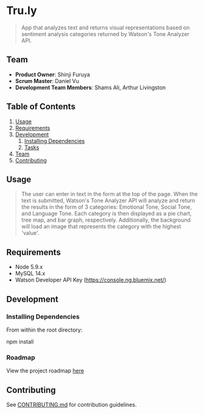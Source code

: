 # Tru.ly

> App that analyzes text and returns visual representations based on sentiment analysis categories returned by Watson's Tone Analyzer API.

## Team

  - __Product Owner__: Shinji Furuya
  - __Scrum Master__: Daniel Vu
  - __Development Team Members__: Shams Ali, Arthur Livingston

## Table of Contents

1. [Usage](#Usage)
1. [Requirements](#requirements)
1. [Development](#development)
    1. [Installing Dependencies](#installing-dependencies)
    1. [Tasks](#tasks)
1. [Team](#team)
1. [Contributing](#contributing)

## Usage

> The user can enter in text in the form at the top of the page. When the text is submitted, Watson's Tone Analyzer API will analyze and return the results in the form of 3 categories: Emotional Tone, Social Tone, and Language Tone. Each category is then displayed as a pie chart, tree map, and bar graph, respectively. Additionally, the background will load an image that represents the category with the highest 'value'.

## Requirements

- Node 5.9.x
- MySQL 14.x
- Watson Developer API Key (https://console.ng.bluemix.net/)

## Development

### Installing Dependencies

From within the root directory:

npm install

### Roadmap

View the project roadmap [here](https://github.com/KnicknackCadillac/Knicknack-Cadillac/issues)


## Contributing

See [CONTRIBUTING.md](_CONTRIBUTING.md) for contribution guidelines.

